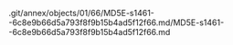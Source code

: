 .git/annex/objects/01/66/MD5E-s1461--6c8e9b66d5a793f8f9b15b4ad5f12f66.md/MD5E-s1461--6c8e9b66d5a793f8f9b15b4ad5f12f66.md